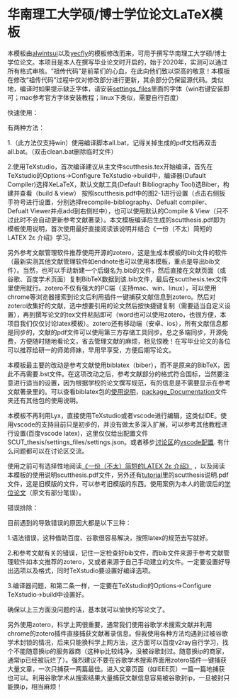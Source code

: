 # 华南理工大学硕/博士学位论文LaTeX模板

本模板由[alwintsui](https://github.com/alwintsui/scutthesis)以及[yecfly](https://github.com/yecfly/scut-thesis)的模板修改而来，可用于撰写华南理工大学硕/博士学位论文。本项目是本人在撰写毕业论文时开启的，始于2020年，实测可以通过所有格式审核。“祖传代码”是前辈们的心血，在此向他们致以崇高的敬意！本模板在修改“祖传代码”过程中仅对修改部分进行更新，其余部分仍保留源代码。类似地，编译时如果提示缺乏字体，请安装[settings_files](https://github.com/mengchaoheng/SCUT_thesis/tree/master/settings_files)里面的字体（win右键安装即可；mac参考官方字体安装教程；linux下类似，需要自行百度）

快速使用：

有两种方法：

1.（此方法仅支持win）使用编译脚本all.bat，记得关掉生成的pdf文档再双击all.bat。（双击clean.bat删除临时文件）

2.使用TeXstudio，首次编译建议从主文件scutthesis.tex开始编译，首先在TeXstudio的Options->Configure TeXstudio->build中，编译器(Dufault Compiler)选择XeLaTeX，默认文献工具(Default Bibliography Tool)选Biber，构建并查看（build & view） 按照scutthesis.pdf中的图2-1进行设置（点击右侧扳手符号进行设置，分别选择recompile-bibliography、Defualt compiler、Defualt Viewer并点add到右侧栏中），也可以使用默认的Compile & View（只不过此时不会自动更新参考文献著录）。本文模板编译后生成的scutthesis.pdf即为模板使用说明，首次使用最好直接阅读该说明并结合《一份（不太）简短的LATEX 2ε 介绍》学习。


另外参考文献管理软件推荐使用开源的zotero，这是生成本模板的bib文件的软件（最新实测其他文献管理软件如endnote也可以使用本模板，重点是导出bib文件）。当然，也可以手动新建一个后缀名为.bib的文件，然后直接在文献页面（或谷歌、百度学术页面）复制BibTeX数据到该.bib文件，最后在scutthesis.tex文件里使用就行。zotero不仅有强大的PC端（支持mac、win、linux），可以使用chrome等浏览器搜索到论文后利用插件一键捕获文献信息到zotero。然后对zotero收集好的文献，选中想要引用的论文然后按快捷键复制（需要适当自定义设置），再到撰写论文的tex文件粘贴即可（word也可以使用zotero，也很方便，本项目我们仅仅讨论latex模板）。zotero还有移动端（安卓、ios），所有文献信息都是同步的，文献的pdf文件可以使用第三方存储工具同步。总之多端同步，开源免费，方便随时随地看论文，省去管理文献的麻烦，相见恨晚！在写毕业论文的各位可以推荐给研一的师弟师妹，早用早享受，方便后期写论文。



本模板最主要的改动是参考文献使用biblatex（biber），而不是原来的BibTeX，因此不再需要.bst文件。在这项改动之后，参考文献部分的格式符合国标，当然要注意进行适当的设置，因为根据学校的论文撰写规范，有的信息是不需要显示在参考文献著录里的。可以查看biblatex包的[使用说明](https://github.com/mengchaoheng/SCUT_thesis/blob/master/settings_files/package_Documentation/biblatex-gb7714-2015.pdf)，[package_Documentation](https://github.com/mengchaoheng/SCUT_thesis/tree/master/settings_files/package_Documentation)文件夹还有其他包的使用说明。

本模板不再利用Lyx，直接使用TeXstudio或者vscode进行编辑，这类似IDE。使用vscode的支持目前只是初步的，并没有做太多深入扩展，可以参考其他教程进行设置(百度vscode latex)，这里仅仅给出配置文件SCUT_thesis/settings_files/settings.json。或者移步[讨论区](https://github.com/mengchaoheng/SCUT_thesis/discussions)的[vscode配置](https://github.com/mengchaoheng/SCUT_thesis/discussions/6). 有什么问题都可以在讨论区交流。

使用之前可有选择性地阅读[《一份（不太）简短的LATEX 2ε 介绍》](https://github.com/CTeX-org/lshort-zh-cn.git) ，以及阅读本模板的使用说明scutthesis.pdf文件，另外还有[tutorial](https://github.com/mengchaoheng/SCUT_thesis/tree/master/tutorial)里的scutthesis说明.pdf文件，这是旧模版的文件，可以参考旧模版的东西。使用案例为本人的勘误后的[学位论文](https://github.com/mengchaoheng/SCUTthesis-mengchaoheng.git)（原文有部分笔误）。


错误排除：

目前遇到的导致错误的原因大都是以下三种：

1.语法错误，这种借助百度、谷歌很容易解决，按照latex的规范去写就好。

2.和参考文献有关的错误，记住一定检查好bib文件，而bib文件来源于参考文献管理软件如本文推荐的zotero，又或者来源于自己手动建立的文件。一定要设置好导出选项以及格式，同时TeXstudio要设置好编译选项。

3.编译器问题，和第二条一样，一定要在TeXstudio的Options->Configure TeXstudio->build中设置好。

确保以上三方面没问题的话，基本就可以愉快的写论文了。

另外使用zotero，科学上网很重要，通常我们使用谷歌学术搜索文献并利用chrome的zotero插件直接捕获文献著录信息。但我使用各种方法均遇到过被谷歌学术封锁的情况，后来只能换科学上网方法，这方面可以百度v2ray自行学习，找个不能随意换ip的服务器商（这种ip比较纯净，没被谷歌封过。随意换ip的商家，通常ip已经被玩烂了）。强烈建议不要在谷歌学术搜索界面用zotero插件一键捕获大量文章，一次只捕获一两篇最佳。进入文章页面（如IEEE页）一篇一篇地捕获也可以。利用谷歌学术从搜索结果大量捕获文献信息容易被谷歌封ip，一旦被封只能换ip，相当麻烦！
